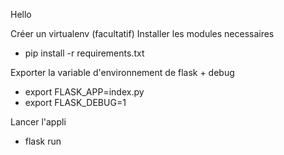 Hello

Créer un virtualenv (facultatif)
Installer les modules necessaires

- pip install -r requirements.txt

Exporter la variable d'environnement de flask + debug

- export FLASK_APP=index.py
- export FLASK_DEBUG=1

Lancer l'appli

- flask run
